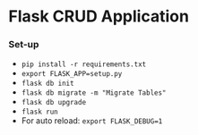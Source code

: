 # Flask CRUD Application

### Set-up
- `pip install -r requirements.txt`
- `export FLASK_APP=setup.py`
- `flask db init`
- `flask db migrate -m "Migrate Tables"`
- `flask db upgrade`
- `flask run`
- For auto reload: `export FLASK_DEBUG=1`
